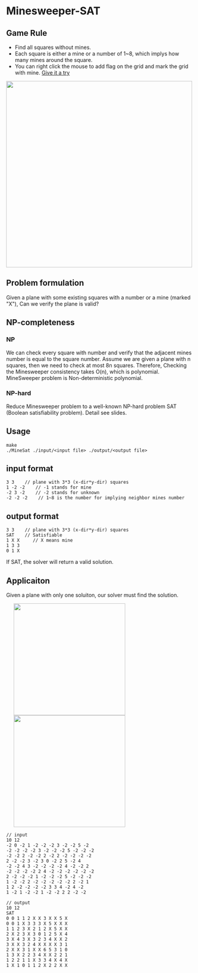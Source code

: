 # Minesweeper-SAT
## Game Rule
- Find all squares without mines.
- Each square is either a mine or a number of 1~8, which implys how many mines around the square.
- You can right click the mouse to add flag on the grid and mark the grid with mine.
[Give it a try](https://minesweeper.online/)

<p float="left">
    <img src="https://i.imgur.com/89ykPkY.png" width=500>
</p>

## Problem formulation
Given a plane with some existing squares with a number or a mine (marked "X"), Can we verify the plane is valid?

## NP-completeness
### NP
We can check every square with number and verify that the adjacent mines number is equal to the square number. Assume we are given a plane with n squares, then we need to check at most 8n squares. Therefore, Checking the Minesweeper consistency takes O(n), which is polynomial.
MineSweeper problem is Non-deterministic polynomial.

### NP-hard
Reduce Minesweeper problem to a well-known NP-hard problem SAT (Boolean satisfiability problem). Detail see slides.

## Usage
```
make
./MineSat ./input/<input file> ./output/<output file>
```

## input format
```
3 3    // plane with 3*3 (x-dir*y-dir) squares
1 -2 -2    // -1 stands for mine
-2 3 -2    // -2 stands for unknown
-2 -2 -2    // 1~8 is the number for implying neighbor mines number
```

## output format
```
3 3    // plane with 3*3 (x-dir*y-dir) squares
SAT    // Satisfiable
1 X X     // X means mine
1 3 3 
0 1 X 
```
If SAT, the solver will return a valid solution.

## Applicaiton
Given a plane with only one soluiton, our solver must find the solution.

<p float="left">
  <img src="https://i.imgur.com/obHeCVi.png" width=300 hspace="20">
  <img src="https://i.imgur.com/Rks5xkQ.png" width=300 hspace="20">
</p>

```
// input
10 12
-2 0 -2 1 -2 -2 -2 3 -2 -2 5 -2
-2 -2 -2 -2 3 -2 -2 -2 5 -2 -2 -2
-2 -2 2 -2 -2 2 -2 2 -2 -2 -2 -2
2 -2 -2 3 -2 3 0 -2 2 5 -2 4
-2 -2 4 3 -2 -2 -2 -2 4 -2 -2 2
-2 -2 -2 -2 2 4 -2 -2 -2 -2 -2 -2 
2 -2 -2 -2 1 -2 -2 -2 5 -2 -2 -2
1 -2 -2 2 -2 -2 -2 -2 -2 2 -2 1
1 2 -2 -2 -2 -2 3 3 4 -2 4 -2
1 -2 1 -2 -2 1 -2 -2 2 2 -2 -2
```

```
// output
10 12
SAT
0 0 1 1 2 X X 3 X X 5 X 
0 0 1 X 3 3 3 X 5 X X X 
1 1 2 3 X 2 1 2 X 5 X X 
2 X 2 3 X 3 0 1 2 5 X 4 
3 X 4 3 X 3 2 3 4 X X 2 
3 X X 3 2 4 X X X X 3 1 
2 X X 3 1 X X 6 5 3 1 0 
1 3 X 2 2 3 4 X X 2 2 1 
1 2 2 1 1 X 3 3 4 X 4 X 
1 X 1 0 1 1 2 X 2 2 X X 
```



